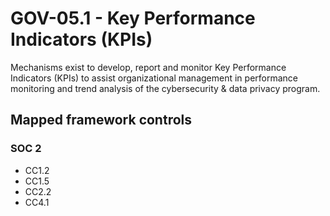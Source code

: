 # GOV-05.1 - Key Performance Indicators (KPIs)
Mechanisms exist to develop, report and monitor Key Performance Indicators (KPIs) to assist organizational management in performance monitoring and trend analysis of the cybersecurity & data privacy program.
## Mapped framework controls
### SOC 2
- CC1.2
- CC1.5
- CC2.2
- CC4.1